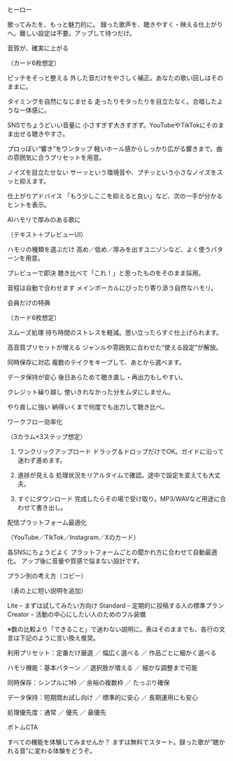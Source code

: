 ヒーロー

歌ってみたを、もっと魅力的に。
録った歌声を、聴きやすく・映える仕上がりへ。難しい設定は不要。アップして待つだけ。

音質が、確実に上がる

（カード6枚想定）

ピッチをそっと整える
外した音だけをやさしく補正。あなたの歌い回しはそのままに。

タイミングを自然になじませる
走ったりモタったりを目立たなく。合唱したような一体感に。

SNSでちょうどいい音量に
小さすぎず大きすぎず。YouTubeやTikTokにそのまま出せる聴きやすさ。

プロっぽい“響き”をワンタップ
軽いホール感からしっかり広がる響きまで。曲の雰囲気に合うプリセットを用意。

ノイズを目立たせない
サーッという環境音や、プチッという小さなノイズをスッと抑えます。

仕上がりアドバイス
「もう少しここを抑えると良い」など、次の一手が分かるヒントを表示。

AIハモリで厚みのある歌に

（テキスト＋プレビューUI）

ハモリの種類を選ぶだけ
高め／低め／厚みを出すユニゾンなど、よく使うパターンを用意。

プレビューで即決
聴き比べて「これ！」と思ったものをそのまま採用。

音程は自動で合わせます
メインボーカルにぴったり寄り添う自然なハモリ。

会員だけの特典

（カード6枚想定）

スムーズ処理
待ち時間のストレスを軽減。思い立ったらすぐ仕上げられます。

高音質プリセットが増える
ジャンルや雰囲気に合わせた“使える設定”が解放。

同時保存に対応
複数のテイクをキープして、あとから選べます。

データ保持が安心
後日あらためて聴き直し・再出力もしやすい。

クレジット繰り越し
使いきれなかった分をムダにしません。

やり直しに強い
納得いくまで何度でも出力して聴き比べ。

ワークフロー効率化

（3カラム×3ステップ想定）

1. ワンクリックアップロード
ドラッグ＆ドロップだけでOK。ガイドに沿って迷わず進めます。

2. 進捗が見える
処理状況をリアルタイムで確認。途中で設定を変えても大丈夫。

3. すぐにダウンロード
完成したらその場で受け取り。MP3/WAVなど用途に合わせて書き出し。

配信プラットフォーム最適化

（YouTube／TikTok／Instagram／Xのカード）

各SNSにちょうどよく
プラットフォームごとの聞かれ方に合わせて自動最適化。
アップ後に音量や質感で悩まない設計です。

プラン別の考え方（コピー）

（表の上に短い説明を追加）

Lite – まずは試してみたい方向け
Standard – 定期的に投稿する人の標準プラン
Creator – 活動の中心にしたい人のためのフル装備

※数の比較より「できること」で迷わない説明に。表はそのままでも、各行の文言は下記のように言い換え推奨。

利用プリセット：定番だけ厳選 ／ 幅広く選べる ／ 作品ごとに細かく選べる

ハモリ機能：基本パターン ／ 選択肢が増える ／ 細かな調整まで可能

同時保存：シンプルに1枠 ／ 余裕の複数枠 ／ たっぷり確保

データ保持：短期間お試し向け ／ 標準的に安心 ／ 長期運用にも安心

処理優先度：通常 ／ 優先 ／ 最優先

ボトムCTA

すべての機能を体験してみませんか？
まずは無料でスタート。録った歌が“聴かれる音”に変わる体験をどうぞ。